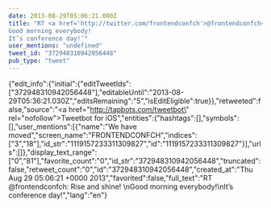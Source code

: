 ```yaml
---
date: 2013-08-29T05:06:21.000Z
title: "RT <a href='http://twitter.com/frontendconfch'>@frontendconfch</a>: Rise and shine! 
Good morning everybody!
It’s conference day!″"
user_mentions: "undefined"
tweet_id: "372948310942056448"
pub_type: "tweet"
---
```

{"edit_info":{"initial":{"editTweetIds":["372948310942056448"],"editableUntil":"2013-08-29T05:36:21.030Z","editsRemaining":"5","isEditEligible":true}},"retweeted":false,"source":"<a href=\"http://tapbots.com/tweetbot\" rel=\"nofollow\">Tweetbot for iOS</a>","entities":{"hashtags":[],"symbols":[],"user_mentions":[{"name":"We have moved","screen_name":"FRONTENDCONFCH","indices":["3","18"],"id_str":"1119157233311309827","id":"1119157233311309827"}],"urls":[]},"display_text_range":["0","81"],"favorite_count":"0","id_str":"372948310942056448","truncated":false,"retweet_count":"0","id":"372948310942056448","created_at":"Thu Aug 29 05:06:21 +0000 2013","favorited":false,"full_text":"RT @frontendconfch: Rise and shine! \nGood morning everybody!\nIt’s conference day!","lang":"en"}
